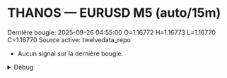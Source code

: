 # THANOS — EURUSD M5 (auto/15m)
Dernière bougie: 2025-09-26 04:55:00  O=1.16772  H=1.16773  L=1.16770  C=1.16770
Source active: twelvedata_repo

- Aucun signal sur la dernière bougie.

<details><summary>Debug</summary>

- TD_API_KEY manquant.

</details>